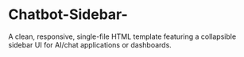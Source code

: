 # Chatbot-Sidebar-
A clean, responsive, single-file HTML template featuring a collapsible sidebar UI for AI/chat applications or dashboards.
